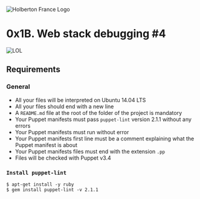 ![Holberton France Logo](https://images.squarespace-cdn.com/content/v1/60bf70d860f31b4f60455443/1625061110826-904UGWRZ9PX81YWARXMT/HolbertonFRANCEFichier+16.png?format=1500w)

# 0x1B. Web stack debugging #4

![LOL](https://s3.amazonaws.com/intranet-projects-files/holbertonschool-sysadmin_devops/313/frdkCrb.jpg)

## Requirements
### General
- All your files will be interpreted on Ubuntu 14.04 LTS
- All your files should end with a new line
- A ```README.md``` file at the root of the folder of the project is mandatory
- Your Puppet manifests must pass ```puppet-lint``` version 2.1.1 without any errors
- Your Puppet manifests must run without error
- Your Puppet manifests first line must be a comment explaining what the Puppet manifest is about
- Your Puppet manifests files must end with the extension ```.pp```
- Files will be checked with Puppet v3.4

### ```Install puppet-lint```
```
$ apt-get install -y ruby
$ gem install puppet-lint -v 2.1.1
```
